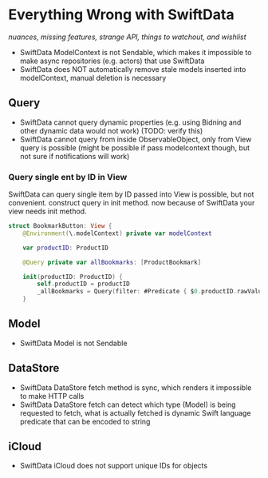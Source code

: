 # Everything Wrong with SwiftData

_nuances, missing features, strange API, things to watchout, and wishlist_

- SwiftData ModelContext is not Sendable, which makes it impossible to make async repositories (e.g. actors) that use SwiftData
- SwiftData does NOT automatically remove stale models inserted into modelContext, manual deletion is necessary

## Query

- SwiftData cannot query dynamic properties (e.g. using Bidning and other dynamic data would not work) (TODO: verify this)
- SwiftData cannot query from inside ObservableObject, only from View query is possible (might be possible if pass modelcontext though, but not sure if notifications will work)


### Query single ent by ID in View

SwiftData can query single item by ID passed into View is possible, but not convenient. construct query in init method. now because of SwiftData your view needs init method.
```swift
struct BookmarkButton: View {
    @Environment(\.modelContext) private var modelContext

    var productID: ProductID

    @Query private var allBookmarks: [ProductBookmark]

    init(productID: ProductID) {
        self.productID = productID
        _allBookmarks = Query(filter: #Predicate { $0.productID.rawValue == productID.rawValue })
    }
```

## Model

- SwiftData Model is not Sendable

## DataStore

- SwiftData DataStore fetch method is sync, which renders it impossible to make HTTP calls
- SwiftData DataStore fetch can detect which type (Model) is being requested to fetch, what is actually fetched is dynamic Swift language predicate that can be encoded to string

## iCloud

- SwiftData iCloud does not support unique IDs for objects
